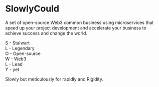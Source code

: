 # SlowlyCould

A set of open-source Web3 common business using microservices that speed up your project development and accelerate your business to achieve success and change the world.

S - Stalwart  
L - Legendary  
O - Open-source  
W - Web3  
L - Lead  
Y - yet  

Slowly but meticulously for rapidly and Rigidity.
